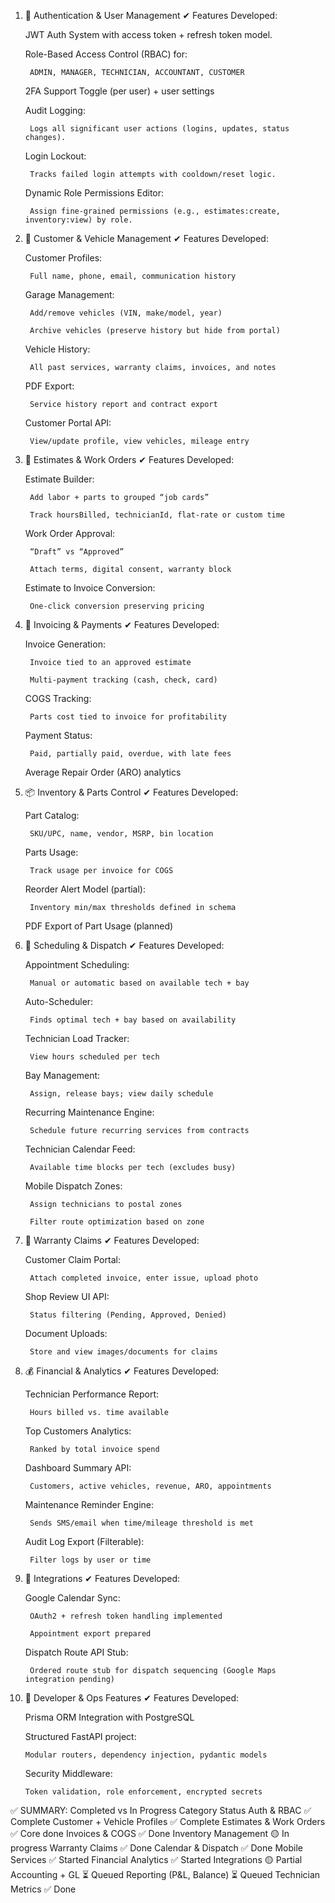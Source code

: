 1. 🔐 Authentication & User Management
✔ Features Developed:

    JWT Auth System with access token + refresh token model.

    Role-Based Access Control (RBAC) for:

        ADMIN, MANAGER, TECHNICIAN, ACCOUNTANT, CUSTOMER

    2FA Support Toggle (per user) + user settings

    Audit Logging:

        Logs all significant user actions (logins, updates, status changes).

    Login Lockout:

        Tracks failed login attempts with cooldown/reset logic.

    Dynamic Role Permissions Editor:

        Assign fine-grained permissions (e.g., estimates:create, inventory:view) by role.

2. 👥 Customer & Vehicle Management
✔ Features Developed:

    Customer Profiles:

        Full name, phone, email, communication history

    Garage Management:

        Add/remove vehicles (VIN, make/model, year)

        Archive vehicles (preserve history but hide from portal)

    Vehicle History:

        All past services, warranty claims, invoices, and notes

    PDF Export:

        Service history report and contract export

    Customer Portal API:

        View/update profile, view vehicles, mileage entry

3. 🔧 Estimates & Work Orders
✔ Features Developed:

    Estimate Builder:

        Add labor + parts to grouped “job cards”

        Track hoursBilled, technicianId, flat-rate or custom time

    Work Order Approval:

        “Draft” vs “Approved”

        Attach terms, digital consent, warranty block

    Estimate to Invoice Conversion:

        One-click conversion preserving pricing

4. 🧾 Invoicing & Payments
✔ Features Developed:

    Invoice Generation:

        Invoice tied to an approved estimate

        Multi-payment tracking (cash, check, card)

    COGS Tracking:

        Parts cost tied to invoice for profitability

    Payment Status:

        Paid, partially paid, overdue, with late fees

    Average Repair Order (ARO) analytics

5. 📦 Inventory & Parts Control
✔ Features Developed:

    Part Catalog:

        SKU/UPC, name, vendor, MSRP, bin location

    Parts Usage:

        Track usage per invoice for COGS

    Reorder Alert Model (partial):

        Inventory min/max thresholds defined in schema

    PDF Export of Part Usage (planned)

6. 📅 Scheduling & Dispatch
✔ Features Developed:

    Appointment Scheduling:

        Manual or automatic based on available tech + bay

    Auto-Scheduler:

        Finds optimal tech + bay based on availability

    Technician Load Tracker:

        View hours scheduled per tech

    Bay Management:

        Assign, release bays; view daily schedule

    Recurring Maintenance Engine:

        Schedule future recurring services from contracts

    Technician Calendar Feed:

        Available time blocks per tech (excludes busy)

    Mobile Dispatch Zones:

        Assign technicians to postal zones

        Filter route optimization based on zone

7. 🧾 Warranty Claims
✔ Features Developed:

    Customer Claim Portal:

        Attach completed invoice, enter issue, upload photo

    Shop Review UI API:

        Status filtering (Pending, Approved, Denied)

    Document Uploads:

        Store and view images/documents for claims

8. 💰 Financial & Analytics
✔ Features Developed:

    Technician Performance Report:

        Hours billed vs. time available

    Top Customers Analytics:

        Ranked by total invoice spend

    Dashboard Summary API:

        Customers, active vehicles, revenue, ARO, appointments

    Maintenance Reminder Engine:

        Sends SMS/email when time/mileage threshold is met

    Audit Log Export (Filterable):

        Filter logs by user or time

9. 🔁 Integrations
✔ Features Developed:

    Google Calendar Sync:

        OAuth2 + refresh token handling implemented

        Appointment export prepared

    Dispatch Route API Stub:

        Ordered route stub for dispatch sequencing (Google Maps integration pending)

10. 🧰 Developer & Ops Features
✔ Features Developed:

    Prisma ORM Integration with PostgreSQL

    Structured FastAPI project:

        Modular routers, dependency injection, pydantic models

    Security Middleware:

        Token validation, role enforcement, encrypted secrets

✅ SUMMARY: Completed vs In Progress
Category	Status
Auth & RBAC	✅ Complete
Customer + Vehicle Profiles	✅ Complete
Estimates & Work Orders	✅ Core done
Invoices & COGS	✅ Done
Inventory Management	🟡 In progress
Warranty Claims	✅ Done
Calendar & Dispatch	✅ Done
Mobile Services	✅ Started
Financial Analytics	✅ Started
Integrations	🟡 Partial
Accounting + GL	⏳ Queued
Reporting (P&L, Balance)	⏳ Queued
Technician Metrics	✅ Done